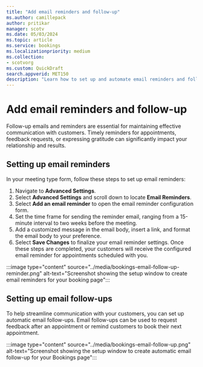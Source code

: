 ```yaml
---
title: "Add email reminders and follow-up"
ms.author: camillepack
author: pritikar
manager: scotv
ms.date: 05/03/2024
ms.topic: article
ms.service: bookings
ms.localizationpriority: medium
ms.collection:
- scotvorg
ms.custom: QuickDraft
search.appverid: MET150
description: "Learn how to set up and automate email reminders and follow-ups for appointments in Microsoft 365 Business Basic."
---
```


# Add email reminders and follow-up

Follow-up emails and reminders are essential for maintaining effective communication with customers. Timely reminders for appointments, feedback requests, or expressing gratitude can significantly impact your relationship and results.

## Setting up email reminders

In your meeting type form, follow these steps to set up email reminders:

1. Navigate to **Advanced Settings**.
2. Select **Advanced Settings** and scroll down to locate **Email Reminders**.
3. Select **Add an email reminder** to open the email reminder configuration form.
4. Set the time frame for sending the reminder email, ranging from a 15-minute interval to two weeks before the meeting.
5. Add a customized message in the email body, insert a link, and format the email body to your preference.
6. Select **Save Changes** to finalize your email reminder settings.
Once these steps are completed, your customers will receive the configured email reminder for appointments scheduled with you.

:::image type="content" source="../media/bookings-email-follow-up-reminder.png" alt-text="Screenshot showing the setup window to create email reminders for your booking page":::

## Setting up email follow-ups

To help streamline communication with your customers, you can set up automatic email follow-ups. Email follow-ups can be used to request feedback after an appointment or remind customers to book their next appointment.

:::image type="content" source="../media/bookings-email-follow-up.png" alt-text="Screenshot showing the setup window to create automatic email follow-up for your Bookings page":::
